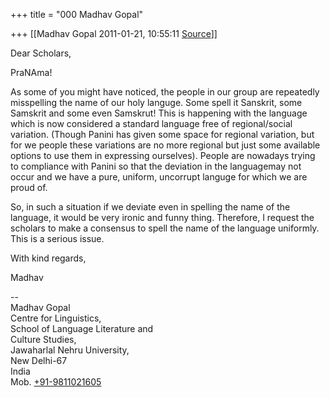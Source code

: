 +++
title = "000 Madhav Gopal"

+++
[[Madhav Gopal	2011-01-21, 10:55:11 [Source](https://groups.google.com/g/bvparishat/c/4I0IFiOEIlU)]]



Dear Scholars,

PraNAma!



As some of you might have noticed, the people in our group are repeatedly misspelling the name of our holy languge. Some spell it Sanskrit, some Samskrit and some even Samskrut! This is happening with the language which is now considered a standard language free of regional/social variation. (Though Panini has given some space for regional variation, but for we people these variations are no more regional but just some available options to use them in expressing ourselves). People are nowadays trying to compliance with Panini so that the deviation in the languagemay not occur and we have a pure, uniform, uncorrupt languge for which we are proud of.



So, in such a situation if we deviate even in spelling the name of the language, it would be very ironic and funny thing. Therefore, I request the scholars to make a consensus to spell the name of the language uniformly. This is a serious issue.



With kind regards,

Madhav



  
  
--  
Madhav Gopal  
Centre for Linguistics,  
School of Language Literature and  
Culture Studies,  
Jawaharlal Nehru University,  
New Delhi-67  
India  
Mob. [+91-9811021605](tel:+91%2098110%2021605)  


